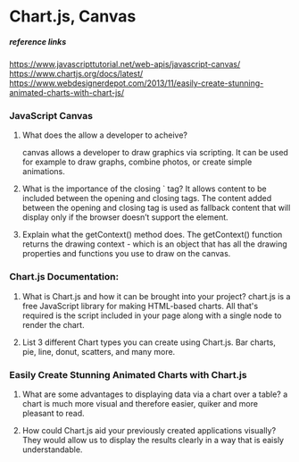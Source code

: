 
# Chart.js, Canvas

##### reference links
https://www.javascripttutorial.net/web-apis/javascript-canvas/
https://www.chartjs.org/docs/latest/
https://www.webdesignerdepot.com/2013/11/easily-create-stunning-animated-charts-with-chart-js/

### JavaScript Canvas


1) What does the <canvas> allow a developer to acheive?

   canvas allows a developer to draw graphics via scripting. It can be used for example to draw graphs, combine photos, or create simple animations.
  
2) What is the importance of the closing `</canvas> tag?
   It allows content to be included between the opening and closing tags. The content added between the opening and closing tag is used as fallback 
   content that will display only if the browser doesn’t support the <canvas> element.

3) Explain what the getContext() method does.
   The getContext() function returns the drawing context - which is an object that has all the drawing properties and functions you use to draw on 
   the canvas.
 
### Chart.js Documentation:
 
1) What is Chart.js and how it can be brought into your project?
  chart.js is a free JavaScript library for making HTML-based charts. All that's required is the script included in your page along with a single 
  <canvas> node to render the chart.
   
2) List 3 different Chart types you can create using Chart.js.
   Bar charts, pie, line, donut, scatters, and many more.

### Easily Create Stunning Animated Charts with Chart.js
 
1) What are some advantages to displaying data via a chart over a table?
   a chart is much more visual and therefore easier, quiker and more pleasant to read.
    
2) How could Chart.js aid your previously created applications visually?
   They would allow us to display the results clearly in a way that is eaisly understandable.
    
    




